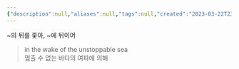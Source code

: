 ```yaml
---
{"description":null,"aliases":null,"tags":null,"created":"2023-03-22T23:58:35","updated":"2023-07-15T21:33:04","title":"in the wake of","dg-publish":true,"permalink":"/docs/in the wake of/","dgPassFrontmatter":true}
---
```


~의 뒤를 좇아, ~에 뒤이어

> in the wake of the unstoppable sea  
> 멈출 수 없는 바다의 여파에 의해
